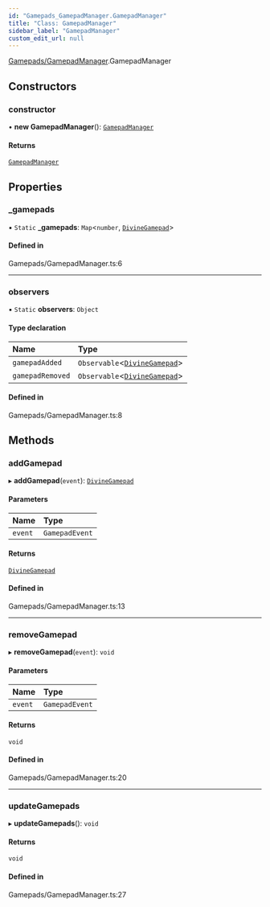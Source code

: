 ```yaml
---
id: "Gamepads_GamepadManager.GamepadManager"
title: "Class: GamepadManager"
sidebar_label: "GamepadManager"
custom_edit_url: null
---
```


[Gamepads/GamepadManager](../modules/Gamepads_GamepadManager.md).GamepadManager

## Constructors

### constructor

• **new GamepadManager**(): [`GamepadManager`](Gamepads_GamepadManager.GamepadManager.md)

#### Returns

[`GamepadManager`](Gamepads_GamepadManager.GamepadManager.md)

## Properties

### \_gamepads

▪ `Static` **\_gamepads**: `Map`\<`number`, [`DivineGamepad`](Gamepads_DivineGamepad.DivineGamepad.md)\>

#### Defined in

Gamepads/GamepadManager.ts:6

___

### observers

▪ `Static` **observers**: `Object`

#### Type declaration

| Name | Type |
| :------ | :------ |
| `gamepadAdded` | `Observable`\<[`DivineGamepad`](Gamepads_DivineGamepad.DivineGamepad.md)\> |
| `gamepadRemoved` | `Observable`\<[`DivineGamepad`](Gamepads_DivineGamepad.DivineGamepad.md)\> |

#### Defined in

Gamepads/GamepadManager.ts:8

## Methods

### addGamepad

▸ **addGamepad**(`event`): [`DivineGamepad`](Gamepads_DivineGamepad.DivineGamepad.md)

#### Parameters

| Name | Type |
| :------ | :------ |
| `event` | `GamepadEvent` |

#### Returns

[`DivineGamepad`](Gamepads_DivineGamepad.DivineGamepad.md)

#### Defined in

Gamepads/GamepadManager.ts:13

___

### removeGamepad

▸ **removeGamepad**(`event`): `void`

#### Parameters

| Name | Type |
| :------ | :------ |
| `event` | `GamepadEvent` |

#### Returns

`void`

#### Defined in

Gamepads/GamepadManager.ts:20

___

### updateGamepads

▸ **updateGamepads**(): `void`

#### Returns

`void`

#### Defined in

Gamepads/GamepadManager.ts:27
